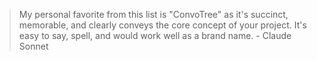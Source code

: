 > My personal favorite from this list is "ConvoTree" as it's succinct, memorable, and clearly conveys the core concept of your project. It's easy to say, spell, and would work well as a brand name. - Claude Sonnet
